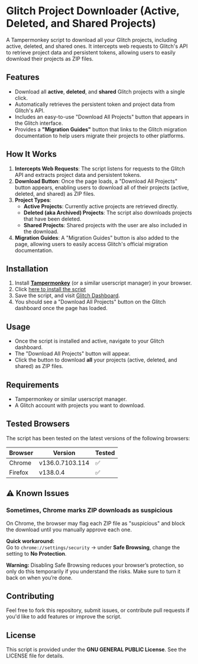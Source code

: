 # Glitch Project Downloader (Active, Deleted, and Shared Projects)

A Tampermonkey script to download all your Glitch projects, including active, deleted, and shared ones. It intercepts web requests to Glitch's API to retrieve project data and persistent tokens, allowing users to easily download their projects as ZIP files.

## Features
- Download all **active**, **deleted**, and **shared** Glitch projects with a single click.
- Automatically retrieves the persistent token and project data from Glitch's API.
- Includes an easy-to-use "Download All Projects" button that appears in the Glitch interface.
- Provides a **"Migration Guides"** button that links to the Glitch migration documentation to help users migrate their projects to other platforms.


## How It Works
1. **Intercepts Web Requests**: The script listens for requests to the Glitch API and extracts project data and persistent tokens.
2. **Download Button**: Once the page loads, a "Download All Projects" button appears, enabling users to download all of their projects (active, deleted, and shared) as ZIP files.
3. **Project Types**:
   - **Active Projects**: Currently active projects are retrieved directly.
   - **Deleted (aka Archived) Projects**: The script also downloads projects that have been deleted.
   - **Shared Projects**: Shared projects with the user are also included in the download.
4. **Migration Guides**: A "Migration Guides" button is also added to the page, allowing users to easily access Glitch's official migration documentation.


## Installation

1. Install **[Tampermonkey](https://www.tampermonkey.net/)** (or a similar userscript manager) in your browser.
2. Click [here to install the script](https://github.com/ethical38/glitch-project-downloader/releases/latest/download/glitch-project-downloader.user.js)
3. Save the script, and visit [Glitch Dashboard](https://glitch.com/dashboard).
4. You should see a "Download All Projects" button on the Glitch dashboard once the page has loaded.

## Usage

- Once the script is installed and active, navigate to your Glitch dashboard.
- The "Download All Projects" button will appear.
- Click the button to download **all** your projects (active, deleted, and shared) as ZIP files.

## Requirements
- Tampermonkey or similar userscript manager.
- A Glitch account with projects you want to download.

## Tested Browsers

The script has been tested on the latest versions of the following browsers:

| Browser    | Version           | Tested |
|------------|-------------------|--------|
| Chrome     | v136.0.7103.114    | ✅      |
| Firefox    | v138.0.4    | ✅      |


## ⚠️ Known Issues

### Sometimes, Chrome marks ZIP downloads as suspicious

On Chrome, the browser may flag each ZIP file as "suspicious" and block the download until you manually approve each one.

**Quick workaround:**  
Go to `chrome://settings/security` → under **Safe Browsing**, change the setting to **No Protection**.

**Warning:** Disabling Safe Browsing reduces your browser’s protection, so only do this temporarily if you understand the risks. Make sure to turn it back on when you’re done.


## Contributing

Feel free to fork this repository, submit issues, or contribute pull requests if you'd like to add features or improve the script.

## License

This script is provided under the **GNU GENERAL PUBLIC License**. See the LICENSE file for details.

